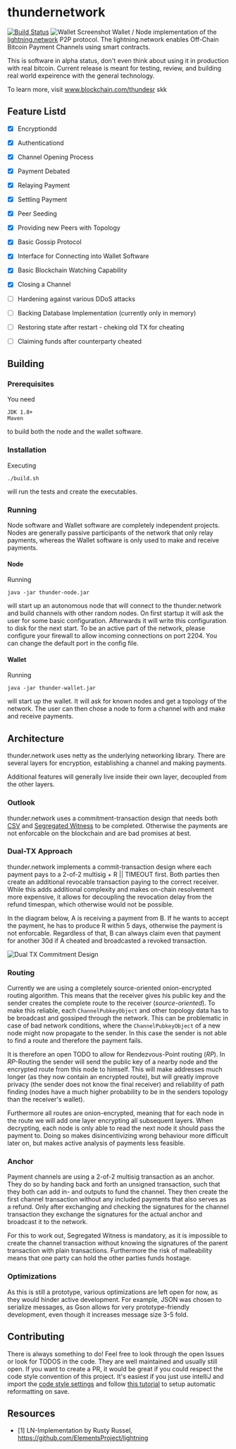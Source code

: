 # thundernetwork

[![Build Status](https://travis-ci.org/blockchain/thunder.svg?branch=master)](https://travis-ci.org/blockchain/thunder)
![Wallet Screenshot](docs/screenshot.png)
Wallet / Node implementation of the [lightning.network](http://lightning.network/) P2P protocol. The lightning.network enables Off-Chain Bitcoin Payment Channels using smart contracts.

This is software in alpha status, don't even think about using it in production with real bitcoin. Current release is meant for testing, review, and building real world expeirence with the general technology. 

To learn more, visit www.blockchain.com/thundesr skk 

## Feature Listd
- [X] Encryptiondd
- [X] Authenticationd  
- [X] Channel Opening Process  
- [X] Payment Debated
- [X] Relaying Payment
- [X] Settling Payment
- [X] Peer Seeding
- [X] Providing new Peers with Topology
- [X] Basic Gossip Protocol
- [X] Interface for Connecting into Wallet Software
- [X] Basic Blockchain Watching Capability
- [X] Closing a Channel
- [ ] Hardening against various DDoS attacks
- [ ] Backing Database Implementation (currently only in memory)
- [ ] Restoring state after restart - cheking old TX for cheating
- [ ] Claiming funds after counterparty cheated


## Building

### Prerequisites

You need
```
JDK 1.8+
Maven
```
to build both the node and the wallet software.

### Installation

Executing
```
./build.sh
```
will run the tests and create the executables.

### Running

Node software and Wallet software are completely independent projects. Nodes are generally passive participants of the network that only relay payments, whereas the Wallet software is only used to make and receive payments.

#### Node

Running
```
java -jar thunder-node.jar
```

will start up an autonomous node that will connect to the thunder.network and build channels with other random nodes. On first startup it will ask the user for some basic configuration. Afterwards it will write this configuration to disk for the next start. To be an active part of the network, please configure your firewall to allow incoming connections on port 2204. You can change the default port in the config file.

#### Wallet

Running
```
java -jar thunder-wallet.jar
```
will start up the wallet. It will ask for known nodes and get a topology of the network. The user can then chose a node to form a channel with and make and receive payments.


## Architecture

thunder.network uses netty as the underlying networking library. There are several layers for encryption, establishing a channel and making payments.

Additional features will generally live inside their own layer, decoupled from the other layers.

### Outlook

thunder.network uses a commitment-transaction design that needs both [CSV](https://github.com/bitcoin/bips/blob/master/bip-0112.mediawiki) and [Segregated Witness](https://github.com/bitcoin/bips/blob/master/bip-0141.mediawiki) to be completed. Otherwise the payments are not enforcable on the blockchain and are bad promises at best.


### Dual-TX Approach

thunder.network implements a commit-transaction design where each payment pays to a 2-of-2 multisig + R || TIMEOUT first. Both parties then create an additional revocable transaction paying to the correct receiver. While this adds additional complexity and makes on-chain resolvement more expensive, it allows for decoupling the revocation delay from the refund timespan, which otherwise would not be possible.

In the diagram below, A is receiving a payment from B. If he wants to accept the payment, he has to produce R within 5 days, otherwise the payment is not enforcable. Regardless of that, B can always claim even that payment for another 30d if A cheated and broadcasted a revoked transaction.

![Dual TX Commitment Design](docs/dual-tx-diagram.png)

### Routing

Currently we are using a completely source-oriented onion-encrypted routing algorithm. This means that the receiver gives his public key and the sender creates the complete route to the receiver (_source-oriented_). To make this reliable, each `ChannelPubkeyObject` and other topology data has to be broadcast and gossiped through the network. This can be problematic in case of bad network conditions, where the `ChannelPubkeyObject` of a new node might now propagate to the sender. In this case the sender is not able to find a route and therefore the payment fails.

It is therefore an open TODO to allow for Rendezvous-Point routing (_RP_). In _RP_-Routing the sender will send the public key of a nearby node and the encrypted route from this node to himself. This will make addresses much longer (as they now contain an encrypted route), but will greatly improve privacy (the sender does not know the final receiver) and reliability of path finding (nodes have a much higher probability to be in the senders topology than the receiver's wallet).

Furthermore all routes are onion-encrypted, meaning that for each node in the route we will add one layer encrypting all subsequent layers. When decrypting, each node is only able to read the next node it should pass the payment to. Doing so makes disincentivizing wrong behaviour more difficult later on, but makes active analysis of payments less feasible.

### Anchor

Payment channels are using a 2-of-2 multisig transaction as an anchor. They do so by handing back and forth an unsigned transaction, such that they both can add in- and outputs to fund the channel. They then create the first channel transaction without any included payments that also serves as a refund. Only after exchanging and checking the signatures for the channel transaction they exchange the signatures for the actual anchor and broadcast it to the network.

For this to work out, Segregated Witness is mandatory, as it is impossible to create the channel transaction without knowing the signatures of the parent transaction with plain transactions. Furthermore the risk of malleability means that one party can hold the other parties funds hostage.

### Optimizations

As this is still a prototype, various optimizations are left open for now, as they would hinder active development. For example, JSON was chosen to serialize messages, as Gson allows for very prototype-friendly development, even though it increases message size 3-5 fold.


## Contributing

There is always something to do!
Feel free to look through the open Issues or look for TODOS in the code. They are well maintained and usually still open.
If you want to create a PR, it would be great if you could respect the code style convention of this project. It's easiest if you just use intelliJ and import the [code style settings](CodeStyle.jar) and follow [this tutorial](http://stackoverflow.com/a/5581992) to setup automatic reformatting on save.

## Resources

- [1] LN-Implementation by Rusty Russel, https://github.com/ElementsProject/lightning
